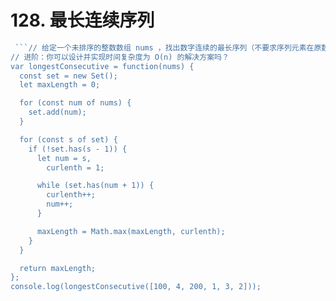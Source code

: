 # 128. 最长连续序列

```js
 ```// 给定一个未排序的整数数组 nums ，找出数字连续的最长序列（不要求序列元素在原数组中连续）的长度。
// 进阶：你可以设计并实现时间复杂度为 O(n) 的解决方案吗？
var longestConsecutive = function(nums) {
  const set = new Set();
  let maxLength = 0;

  for (const num of nums) {
    set.add(num);
  }

  for (const s of set) {
    if (!set.has(s - 1)) {
      let num = s,
        curlenth = 1;

      while (set.has(num + 1)) {
        curlenth++;
        num++;
      }

      maxLength = Math.max(maxLength, curlenth);
    }
  }

  return maxLength;
};
console.log(longestConsecutive([100, 4, 200, 1, 3, 2]));
